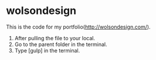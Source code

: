 # wolsondesign
This is the code for my portfolio(http://wolsondesign.com/).

1. After pulling the file to your local.
2. Go to the parent folder in the terminal.
3. Type [gulp] in the terminal.
